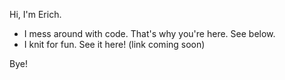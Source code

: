 Hi, I'm Erich.

* I mess around with code. That's why you're here. See below.
* I knit for fun. See it here! (link coming soon)

Bye!

